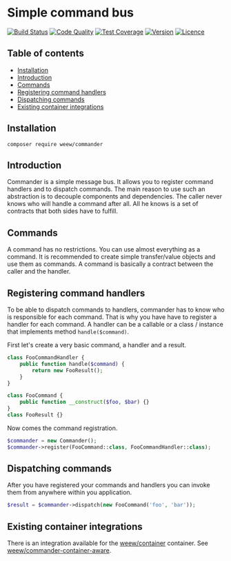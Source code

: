 # Simple command bus

[![Build Status](https://img.shields.io/travis/weew/commander.svg)](https://travis-ci.org/weew/commander)
[![Code Quality](https://img.shields.io/scrutinizer/g/weew/commander.svg)](https://scrutinizer-ci.com/g/weew/commander)
[![Test Coverage](https://img.shields.io/coveralls/weew/commander.svg)](https://coveralls.io/github/weew/commander)
[![Version](https://img.shields.io/packagist/v/weew/commander.svg)](https://packagist.org/packages/weew/commander)
[![Licence](https://img.shields.io/packagist/l/weew/commander.svg)](https://packagist.org/packages/weew/commander)

## Table of contents

- [Installation](#installation)
- [Introduction](#introduction)
- [Commands](#commands)
- [Registering command handlers](#registering-command-handlers)
- [Dispatching commands](#dispatching-commands)
- [Existing container integrations](#existing-container-integrations)

## Installation

`composer require weew/commander`

## Introduction

Commander is a simple message bus. It allows you to register command handlers and to dispatch commands. The main reason to use such an abstraction is to decouple components and dependencies. The caller never knows who will handle a command after all. All he knows is a set of contracts that both sides have to fulfill.

## Commands

A command has no restrictions. You can use almost everything as a command. It is recommended to create simple transfer/value objects and use them as commands. A command is basically a contract between the caller and the handler.

## Registering command handlers

To be able to dispatch commands to handlers, commander has to know who is responsible for each command. That is why you have have to register a handler for each command. A handler can be a callable or a class / instance that implements method `handle($command)`.

First let's create a very basic command, a handler and a result.

```php
class FooCommandHandler {
    public function handle($command) {
        return new FooResult();
    }
}

class FooCommand {
    public function __construct($foo, $bar) {}
}
class FooResult {}
```

Now comes the command registration.

```php
$commander = new Commander();
$commander->register(FooCommand::class, FooCommandHandler::class);
```

## Dispatching commands

After you have registered your commands and handlers you can invoke them from anywhere within you application.

```php
$result = $commander->dispatch(new FooCommand('foo', 'bar'));
```

## Existing container integrations

There is an integration available for the [weew/container](https://github.com/weew/container) container. See [weew/commander-container-aware](https://github.com/weew/commander-container-aware).
